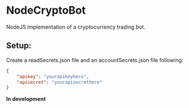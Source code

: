# NodeCryptoBot

NodeJS implementation of a cryptocurrency trading bot.

## Setup:

Create a readSecrets.json file and an accountSecrets.json file following:

```json
{
    "apikey": "yourapikeyhere",
    "apisecret": "yourapisecrethere"
}
```
**In development**
